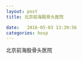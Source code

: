```yaml
--- 
layout: post 
title: 北京前海股骨头医院

date:   2016-05-03 13:39:56 
categories: hosp 
--- 
```

   
北京前海股骨头医院
